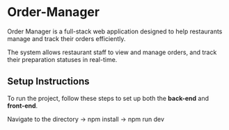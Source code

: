 # Order-Manager

Order Manager is a full-stack web application designed to help restaurants manage and track their orders efficiently. 

The system allows restaurant staff to view and manage orders, and track their preparation statuses in real-time.

## Setup Instructions

To run the project, follow these steps to set up both the **back-end** and **front-end**.

Navigate to the directory ->
npm install ->
npm run dev
